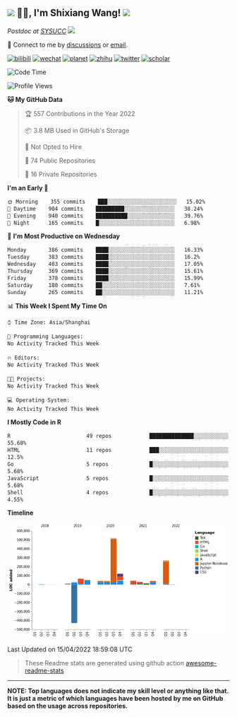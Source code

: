 
<h2><img src="https://emojis.slackmojis.com/emojis/images/1531849430/4246/blob-sunglasses.gif?1531849430" width="30"/> 🙏🏻, I'm Shixiang Wang! <img src="https://media.giphy.com/media/12oufCB0MyZ1Go/giphy.gif" width="50"></h2>

<p><em>Postdoc at <a href="https://sysucc.org.cn/">SYSUCC</a> <img src="https://media.giphy.com/media/WUlplcMpOCEmTGBtBW/giphy.gif" width="30"> 
</em></p>

💬 Connect to me by
[discussions](https://github.com/ShixiangWang/self-study/discussions) or [email](mailto:w_shixiang@163.com). 

[![bilibili](https://img.shields.io/badge/王诗翔-B站-yellow)](https://space.bilibili.com/11553374) [![wechat](https://img.shields.io/badge/王诗翔-微信公众号-important)](https://shixiangwang.github.io/home/logo/qrcode.jpg) [![planet](https://img.shields.io/badge/王诗翔-知识星球-blueviolet)](https://t.zsxq.com/rBqbIei)  [![zhihu](https://img.shields.io/badge/王诗翔-知乎-blue)](https://www.zhihu.com/people/shixiangwang) [![twitter](https://img.shields.io/badge/WangShxiang-twitter-ff69b4)](https://twitter.com/WangShxiang) [![scholar](https://img.shields.io/badge/ShixiangWang-Scholar-00ffff)](https://scholar.google.com/citations?user=FvNp0NkAAAAJ) 

<!--START_SECTION:waka-->
![Code Time](http://img.shields.io/badge/Code%20Time-28%20hrs%2041%20mins-blue)

![Profile Views](http://img.shields.io/badge/Profile%20Views-8-blue)

**🐱 My GitHub Data** 

> 🏆 557 Contributions in the Year 2022
 > 
> 📦 3.8 MB Used in GitHub's Storage 
 > 
> 🚫 Not Opted to Hire
 > 
> 📜 74 Public Repositories 
 > 
> 🔑 16 Private Repositories  
 > 
**I'm an Early 🐤** 

```text
🌞 Morning    355 commits    ███░░░░░░░░░░░░░░░░░░░░░░   15.02% 
🌆 Daytime    904 commits    █████████░░░░░░░░░░░░░░░░   38.24% 
🌃 Evening    940 commits    ██████████░░░░░░░░░░░░░░░   39.76% 
🌙 Night      165 commits    █░░░░░░░░░░░░░░░░░░░░░░░░   6.98%

```
📅 **I'm Most Productive on Wednesday** 

```text
Monday       386 commits    ████░░░░░░░░░░░░░░░░░░░░░   16.33% 
Tuesday      383 commits    ████░░░░░░░░░░░░░░░░░░░░░   16.2% 
Wednesday    403 commits    ████░░░░░░░░░░░░░░░░░░░░░   17.05% 
Thursday     369 commits    ████░░░░░░░░░░░░░░░░░░░░░   15.61% 
Friday       378 commits    ████░░░░░░░░░░░░░░░░░░░░░   15.99% 
Saturday     180 commits    ██░░░░░░░░░░░░░░░░░░░░░░░   7.61% 
Sunday       265 commits    ██░░░░░░░░░░░░░░░░░░░░░░░   11.21%

```


📊 **This Week I Spent My Time On** 

```text
⌚︎ Time Zone: Asia/Shanghai

💬 Programming Languages: 
No Activity Tracked This Week

🔥 Editors: 
No Activity Tracked This Week

🐱‍💻 Projects: 
No Activity Tracked This Week

💻 Operating System: 
No Activity Tracked This Week

```

**I Mostly Code in R** 

```text
R                        49 repos            ██████████████░░░░░░░░░░░   55.68% 
HTML                     11 repos            ███░░░░░░░░░░░░░░░░░░░░░░   12.5% 
Go                       5 repos             █░░░░░░░░░░░░░░░░░░░░░░░░   5.68% 
JavaScript               5 repos             █░░░░░░░░░░░░░░░░░░░░░░░░   5.68% 
Shell                    4 repos             █░░░░░░░░░░░░░░░░░░░░░░░░   4.55%

```


**Timeline**

![Chart not found](https://raw.githubusercontent.com/ShixiangWang/ShixiangWang/master/charts/bar_graph.png) 


 Last Updated on 15/04/2022 18:59:08 UTC
<!--END_SECTION:waka-->

> These Readme stats are generated using github action [awesome-readme-stats](https://github.com/anmol098/waka-readme-stats)

-----

**NOTE: Top languages does not indicate my skill level or anything like that. It is just a metric of which languages have been hosted by me on GitHub based on the usage across repositories.**

